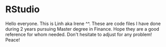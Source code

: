 # RStudio
Hello everyone.
This is Linh aka Irene ^^.
These are code files I have done during 2 years pursuing Master degree in Finance.
Hope they are a good reference for whom needed.
Don't hesitate to adjust for any problem! Peace!
